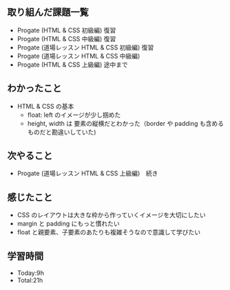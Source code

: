 ## 取り組んだ課題一覧
- Progate (HTML & CSS 初級編) 復習
- Progate (HTML & CSS 中級編) 復習
- Progate (道場レッスン HTML & CSS 初級編) 復習
- Progate (道場レッスン HTML & CSS 中級編)
- Progate (HTML & CSS 上級編) 途中まで
## わかったこと
- HTML & CSS の基本
  - float: left のイメージが少し掴めた
  - height, width は 要素の縦横だとわかった（border や padding も含めるものだと勘違いしていた)
## 次やること
- Progate (道場レッスン HTML & CSS 上級編)　続き
## 感じたこと
- CSS のレイアウトは大きな枠から作っていくイメージを大切にしたい
- margin と padding にもっと慣れたい
- float と親要素、子要素のあたりも複雑そうなので意識して学びたい
## 学習時間
- Today:9h
- Total:21h
